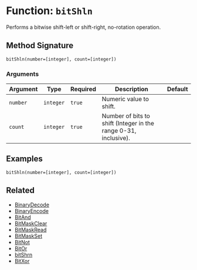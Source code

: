 [comment]: # (Note: This documentation is generated dynamically in the build process.  To modify the contents, change the javadoc on the _invoke method of the BIF class)

# Function: `bitShln`

Performs a bitwise shift-left or shift-right, no-rotation operation.

## Method Signature
```
bitShln(number=[integer], count=[integer])
```
### Arguments

| Argument | Type | Required | Description | Default |
|----------|------|----------|-------------|---------|
| `number` | `integer` | `true` | Numeric value to shift. |  |
| `count` | `integer` | `true` | Number of bits to shift (Integer in the range 0-31, inclusive). |  |

## Examples

```
bitShln(number=[integer], count=[integer])
```

## Related
  * [BinaryDecode](./BinaryDecode.md)
  * [BinaryEncode](./BinaryEncode.md)
  * [BitAnd](./BitAnd.md)
  * [BitMaskClear](./BitMaskClear.md)
  * [BitMaskRead](./BitMaskRead.md)
  * [BitMaskSet](./BitMaskSet.md)
  * [BitNot](./BitNot.md)
  * [BitOr](./BitOr.md)
  * [bitShrn](./bitShrn.md)
  * [BitXor](./BitXor.md)
